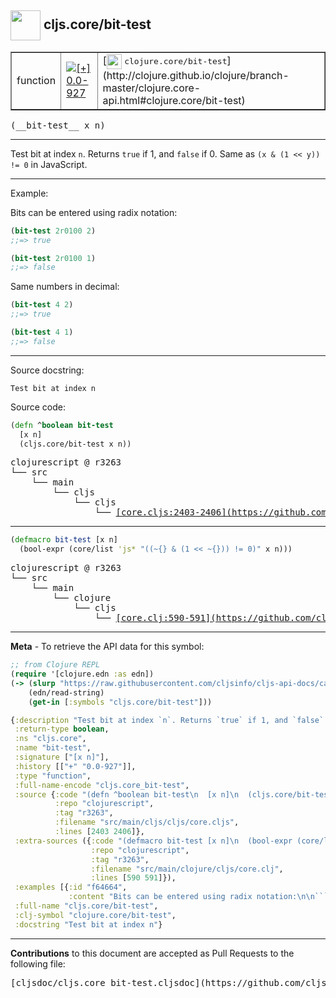 ## <img width="48px" valign="middle" src="http://i.imgur.com/Hi20huC.png"> cljs.core/bit-test

 <table border="1">
<tr>

<td>function</td>
<td><a href="https://github.com/cljsinfo/cljs-api-docs/tree/0.0-927"><img valign="middle" alt="[+] 0.0-927" src="https://img.shields.io/badge/+-0.0--927-lightgrey.svg"></a> </td>
<td>
[<img height="24px" valign="middle" src="http://i.imgur.com/1GjPKvB.png"> <samp>clojure.core/bit-test</samp>](http://clojure.github.io/clojure/branch-master/clojure.core-api.html#clojure.core/bit-test)
</td>
</tr>
</table>

 <samp>
(__bit-test__ x n)<br>
</samp>

---

Test bit at index `n`. Returns `true` if 1, and `false` if 0. Same as `(x & (1 << y)) != 0` in JavaScript.

---

Example:

Bits can be entered using radix notation:

```clj
(bit-test 2r0100 2)
;;=> true

(bit-test 2r0100 1)
;;=> false
```

Same numbers in decimal:

```clj
(bit-test 4 2)
;;=> true

(bit-test 4 1)
;;=> false
```

---


Source docstring:

```
Test bit at index n
```

Source code:

```clj
(defn ^boolean bit-test
  [x n]
  (cljs.core/bit-test x n))
```

 <pre>
clojurescript @ r3263
└── src
    └── main
        └── cljs
            └── cljs
                └── <ins>[core.cljs:2403-2406](https://github.com/clojure/clojurescript/blob/r3263/src/main/cljs/cljs/core.cljs#L2403-L2406)</ins>
</pre>


---

```clj
(defmacro bit-test [x n]
  (bool-expr (core/list 'js* "((~{} & (1 << ~{})) != 0)" x n)))
```

 <pre>
clojurescript @ r3263
└── src
    └── main
        └── clojure
            └── cljs
                └── <ins>[core.clj:590-591](https://github.com/clojure/clojurescript/blob/r3263/src/main/clojure/cljs/core.clj#L590-L591)</ins>
</pre>

---

__Meta__ - To retrieve the API data for this symbol:

```clj
;; from Clojure REPL
(require '[clojure.edn :as edn])
(-> (slurp "https://raw.githubusercontent.com/cljsinfo/cljs-api-docs/catalog/cljs-api.edn")
    (edn/read-string)
    (get-in [:symbols "cljs.core/bit-test"]))
```

```clj
{:description "Test bit at index `n`. Returns `true` if 1, and `false` if 0. Same as `(x & (1 << y)) != 0` in JavaScript.",
 :return-type boolean,
 :ns "cljs.core",
 :name "bit-test",
 :signature ["[x n]"],
 :history [["+" "0.0-927"]],
 :type "function",
 :full-name-encode "cljs.core_bit-test",
 :source {:code "(defn ^boolean bit-test\n  [x n]\n  (cljs.core/bit-test x n))",
          :repo "clojurescript",
          :tag "r3263",
          :filename "src/main/cljs/cljs/core.cljs",
          :lines [2403 2406]},
 :extra-sources ({:code "(defmacro bit-test [x n]\n  (bool-expr (core/list 'js* \"((~{} & (1 << ~{})) != 0)\" x n)))",
                  :repo "clojurescript",
                  :tag "r3263",
                  :filename "src/main/clojure/cljs/core.clj",
                  :lines [590 591]}),
 :examples [{:id "f64664",
             :content "Bits can be entered using radix notation:\n\n```clj\n(bit-test 2r0100 2)\n;;=> true\n\n(bit-test 2r0100 1)\n;;=> false\n```\n\nSame numbers in decimal:\n\n```clj\n(bit-test 4 2)\n;;=> true\n\n(bit-test 4 1)\n;;=> false\n```"}],
 :full-name "cljs.core/bit-test",
 :clj-symbol "clojure.core/bit-test",
 :docstring "Test bit at index n"}

```

---

__Contributions__ to this document are accepted as Pull Requests to the following file:

 <pre>
[cljsdoc/cljs.core_bit-test.cljsdoc](https://github.com/cljsinfo/cljs-api-docs/blob/master/cljsdoc/cljs.core_bit-test.cljsdoc)
</pre>

